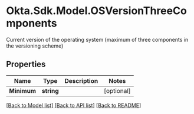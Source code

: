 # Okta.Sdk.Model.OSVersionThreeComponents
Current version of the operating system (maximum of three components in the versioning scheme)

## Properties

Name | Type | Description | Notes
------------ | ------------- | ------------- | -------------
**Minimum** | **string** |  | [optional] 

[[Back to Model list]](../README.md#documentation-for-models) [[Back to API list]](../README.md#documentation-for-api-endpoints) [[Back to README]](../README.md)


